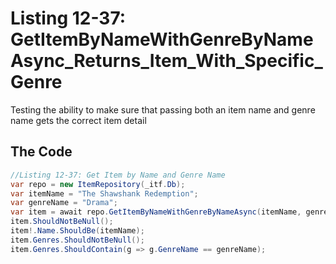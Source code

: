 # Listing 12-37: GetItemByNameWithGenreByNameAsync_Returns_Item_With_Specific_Genre

Testing the ability to make sure that passing both an item name and genre name gets the correct item detail

## The Code  

```cs
//Listing 12-37: Get Item by Name and Genre Name
var repo = new ItemRepository(_itf.Db);
var itemName = "The Shawshank Redemption";
var genreName = "Drama";
var item = await repo.GetItemByNameWithGenreByNameAsync(itemName, genreName);
item.ShouldNotBeNull();
item!.Name.ShouldBe(itemName);
item.Genres.ShouldNotBeNull();
item.Genres.ShouldContain(g => g.GenreName == genreName);
```  